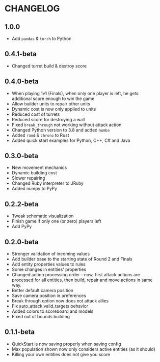 # CHANGELOG

## 1.0.0

- Add `pandas` & `torch` to Python

## 0.4.1-beta

- Changed turret build & destroy score

## 0.4.0-beta

- When playing 1v1 (Finals), when only one player is left, he gets additional score enough to win the game
- Allow builder units to repair other units
- Dynamic cost is now only applied to units
- Reduced cost of turrets
- Reduced score for destroying a wall
- Fixed `break_through` not working without attack action
- Changed Python version to 3.8 and added `numba`
- Added `rand` & `chrono` to Rust
- Added quick start examples for Python, C++, C# and Java

## 0.3.0-beta

- New movement mechanics
- Dynamic building cost
- Slower repairing
- Changed Ruby interpreter to JRuby
- Added numpy to PyPy

## 0.2.2-beta

- Tweak schematic visualization
- Finish game if only one (or zero) players left
- Add PyPy

## 0.2.0-beta

- Stronger validation of incoming values
- Add builder base to the starting state of Round 2 and Finals
- Add entity properties values to rules
- Some changes in entities' properties
- Changed action processing order - now, first attack actions are processed for all entities, then build, repair and move actions in same way.
- Better default camera position
- Save camera position in preferences
- Break through option now does not attack allies
- Fix auto_attack.valid_targets behavior
- Added colors to scoreboard and models
- Fixed out of bounds building

## 0.1.1-beta

- QuickStart is now saving properly when saving config
- Max population shown now only considers active entities (as it should)
- Killing your own entities does not give you score